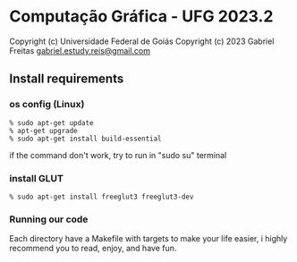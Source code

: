 # Computação Gráfica - UFG 2023.2

Copyright (c) Universidade Federal de Goiás
Copyright (c) 2023 Gabriel Freitas gabriel.estudy.reis@gmail.com

## Install requirements

### os config (Linux)

```
% sudo apt-get update 
% apt-get upgrade 
% sudo apt-get install build-essential
```

if the command don't work, try to run in "sudo su" terminal

### install GLUT

```
% sudo apt-get install freeglut3 freeglut3-dev
```

### Running our code

Each directory have a Makefile with targets to make your life easier, 
i highly recommend you to read, enjoy, and have fun.